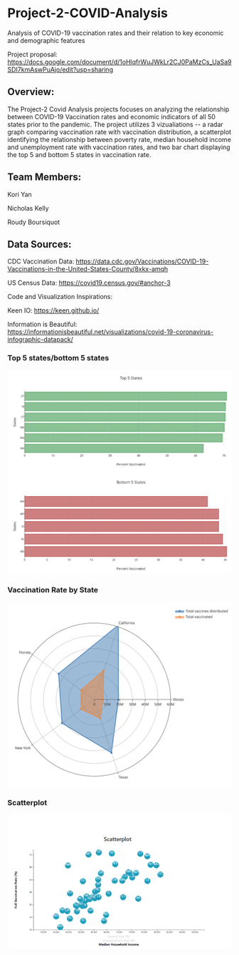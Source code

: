 # Project-2-COVID-Analysis
Analysis of COVID-19 vaccination rates and their relation to key economic and demographic features

Project proposal:
https://docs.google.com/document/d/1oHlqfrWuJWkLr2CJ0PaMzCs_UaSa9SDI7kmAswPuAjo/edit?usp=sharing

## Overview:
The Project-2 Covid Analysis projects focuses on analyzing the relationship between COVID-19 Vaccination rates and economic indicators of all 50 states prior to the pandemic. The project utilizes 3 vizualiations -- a radar graph comparing vaccination rate with vaccination distribution, a scatterplot identifying the relationship between poverty rate, median household income and unemployment rate with vaccination rates, and two bar chart displaying the top 5 and bottom 5 states in vaccination rate. 

## Team Members:

Kori Yan

Nicholas Kelly

Roudy Boursiquot

## Data Sources: 

CDC Vaccination Data: https://data.cdc.gov/Vaccinations/COVID-19-Vaccinations-in-the-United-States-County/8xkx-amqh 

US Census Data: https://covid19.census.gov/#anchor-3 

Code and Visualization Inspirations:

Keen IO: https://keen.github.io/

Information is Beautiful: https://informationisbeautiful.net/visualizations/covid-19-coronavirus-infographic-datapack/


### Top 5 states/bottom 5 states
![data_viz_1](https://github.com/NKelly1992/Project-2-COVID-Analysis/blob/main/Test%20Project/images/data_viz_1.png?raw=true)

### Vaccination Rate by State 
![data_viz_2](https://github.com/NKelly1992/Project-2-COVID-Analysis/blob/main/Test%20Project/images/data_viz_2.png?raw=true)

### Scatterplot 
![data_viz_3](https://github.com/NKelly1992/Project-2-COVID-Analysis/blob/main/Test%20Project/images/data_viz_3.png?raw=true)
